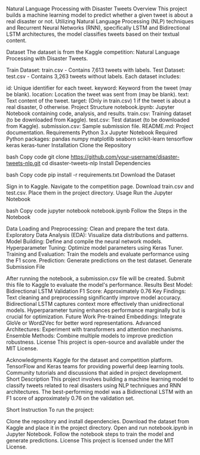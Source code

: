 Natural Language Processing with Disaster Tweets
Overview
This project builds a machine learning model to predict whether a given tweet is about a real disaster or not. Utilizing Natural Language Processing (NLP) techniques and Recurrent Neural Networks (RNN), specifically LSTM and Bidirectional LSTM architectures, the model classifies tweets based on their textual content.

Dataset
The dataset is from the Kaggle competition: Natural Language Processing with Disaster Tweets.

Train Dataset: train.csv - Contains 7,613 tweets with labels.
Test Dataset: test.csv - Contains 3,263 tweets without labels.
Each dataset includes:

id: Unique identifier for each tweet.
keyword: Keyword from the tweet (may be blank).
location: Location the tweet was sent from (may be blank).
text: Text content of the tweet.
target: (Only in train.csv) 1 if the tweet is about a real disaster, 0 otherwise.
Project Structure
notebook.ipynb: Jupyter Notebook containing code, analysis, and results.
train.csv: Training dataset (to be downloaded from Kaggle).
test.csv: Test dataset (to be downloaded from Kaggle).
submission.csv: Sample submission file.
README.md: Project documentation.
Requirements
Python 3.x
Jupyter Notebook
Required Python packages:
pandas
numpy
matplotlib
seaborn
scikit-learn
tensorflow
keras
keras-tuner
Installation
Clone the Repository

bash
Copy code
git clone https://github.com/your-username/disaster-tweets-nlp.git
cd disaster-tweets-nlp
Install Dependencies

bash
Copy code
pip install -r requirements.txt
Download the Dataset

Sign in to Kaggle.
Navigate to the competition page.
Download train.csv and test.csv.
Place them in the project directory.
Usage
Run the Jupyter Notebook

bash
Copy code
jupyter notebook notebook.ipynb
Follow the Steps in the Notebook

Data Loading and Preprocessing: Clean and prepare the text data.
Exploratory Data Analysis (EDA): Visualize data distributions and patterns.
Model Building: Define and compile the neural network models.
Hyperparameter Tuning: Optimize model parameters using Keras Tuner.
Training and Evaluation: Train the models and evaluate performance using the F1 score.
Prediction: Generate predictions on the test dataset.
Generate Submission File

After running the notebook, a submission.csv file will be created.
Submit this file to Kaggle to evaluate the model's performance.
Results
Best Model: Bidirectional LSTM
Validation F1 Score: Approximately 0.76
Key Findings:
Text cleaning and preprocessing significantly improve model accuracy.
Bidirectional LSTM captures context more effectively than unidirectional models.
Hyperparameter tuning enhances performance marginally but is crucial for optimization.
Future Work
Pre-trained Embeddings: Integrate GloVe or Word2Vec for better word representations.
Advanced Architectures: Experiment with transformers and attention mechanisms.
Ensemble Methods: Combine multiple models to improve prediction robustness.
License
This project is open-source and available under the MIT License.

Acknowledgments
Kaggle for the dataset and competition platform.
TensorFlow and Keras teams for providing powerful deep learning tools.
Community tutorials and discussions that aided in project development.
Short Description
This project involves building a machine learning model to classify tweets related to real disasters using NLP techniques and RNN architectures. The best-performing model was a Bidirectional LSTM with an F1 score of approximately 0.76 on the validation set.

Short Instruction
To run the project:

Clone the repository and install dependencies.
Download the dataset from Kaggle and place it in the project directory.
Open and run notebook.ipynb in Jupyter Notebook.
Follow the notebook steps to train the model and generate predictions.
License
This project is licensed under the MIT License.

